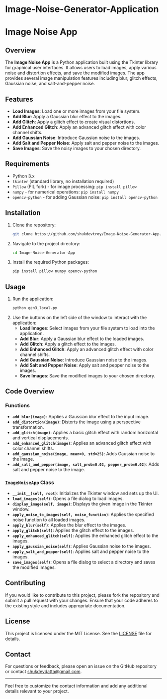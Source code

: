 # Image-Noise-Generator-Application

# Image Noise App

## Overview

The **Image Noise App** is a Python application built using the Tkinter library for graphical user interfaces. It allows users to load images, apply various noise and distortion effects, and save the modified images. The app provides several image manipulation features including blur, glitch effects, Gaussian noise, and salt-and-pepper noise.

## Features

- **Load Images**: Load one or more images from your file system.
- **Add Blur**: Apply a Gaussian blur effect to the images.
- **Add Glitch**: Apply a glitch effect to create visual distortions.
- **Add Enhanced Glitch**: Apply an advanced glitch effect with color channel shifts.
- **Add Gaussian Noise**: Introduce Gaussian noise to the images.
- **Add Salt and Pepper Noise**: Apply salt and pepper noise to the images.
- **Save Images**: Save the noisy images to your chosen directory.

## Requirements

- Python 3.x
- `tkinter` (standard library, no installation required)
- `Pillow` (PIL fork) - for image processing: `pip install pillow`
- `numpy` - for numerical operations: `pip install numpy`
- `opencv-python` - for adding Gaussian noise: `pip install opencv-python`

## Installation

1. Clone the repository:
   ```bash
   git clone https://github.com/shukdevtroy/Image-Noise-Generator-App.git
   ```
2. Navigate to the project directory:
   ```bash
   cd Image-Noise-Generator-App
   ```
3. Install the required Python packages:
   ```bash
   pip install pillow numpy opencv-python
   ```

## Usage

1. Run the application:
   ```bash
   python gen3_local.py
   ```
2. Use the buttons on the left side of the window to interact with the application:
   - **Load Images**: Select images from your file system to load into the application.
   - **Add Blur**: Apply a Gaussian blur effect to the loaded images.
   - **Add Glitch**: Apply a glitch effect to the images.
   - **Add Enhanced Glitch**: Apply an advanced glitch effect with color channel shifts.
   - **Add Gaussian Noise**: Introduce Gaussian noise to the images.
   - **Add Salt and Pepper Noise**: Apply salt and pepper noise to the images.
   - **Save Images**: Save the modified images to your chosen directory.

## Code Overview

### Functions

- **`add_blur(image)`**: Applies a Gaussian blur effect to the input image.
- **`add_distortion(image)`**: Distorts the image using a perspective transformation.
- **`add_glitch(image)`**: Applies a basic glitch effect with random horizontal and vertical displacements.
- **`add_enhanced_glitch(image)`**: Applies an advanced glitch effect with color channel shifts.
- **`add_gaussian_noise(image, mean=0, std=25)`**: Adds Gaussian noise to the image.
- **`add_salt_and_pepper(image, salt_prob=0.02, pepper_prob=0.02)`**: Adds salt and pepper noise to the image.

### `ImageNoiseApp` Class

- **`__init__(self, root)`**: Initializes the Tkinter window and sets up the UI.
- **`load_images(self)`**: Opens a file dialog to load images.
- **`display_image(self, image)`**: Displays the given image in the Tkinter window.
- **`apply_noise_to_images(self, noise_function)`**: Applies the specified noise function to all loaded images.
- **`apply_blur(self)`**: Applies the blur effect to the images.
- **`apply_glitch(self)`**: Applies the glitch effect to the images.
- **`apply_enhanced_glitch(self)`**: Applies the enhanced glitch effect to the images.
- **`apply_gaussian_noise(self)`**: Applies Gaussian noise to the images.
- **`apply_salt_and_pepper(self)`**: Applies salt and pepper noise to the images.
- **`save_images(self)`**: Opens a file dialog to select a directory and saves the modified images.

## Contributing

If you would like to contribute to this project, please fork the repository and submit a pull request with your changes. Ensure that your code adheres to the existing style and includes appropriate documentation.

## License

This project is licensed under the MIT License. See the [LICENSE](LICENSE) file for details.

## Contact

For questions or feedback, please open an issue on the GitHub repository or contact [shukdevdatta@gmail.com](mailto:shukdevdatta@gmail.com).

---

Feel free to customize the contact information and add any additional details relevant to your project.
